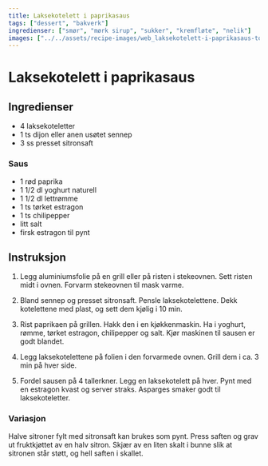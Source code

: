 ```yaml
---
title: Laksekotelett i paprikasaus
tags: ["dessert", "bakverk"]
ingredienser: ["smør", "mørk sirup", "sukker", "kremfløte", "nelik"]
images: ["../../assets/recipe-images/web_laksekotelett-i-paprikasaus-to.jpg"]
---
```


# Laksekotelett i paprikasaus

## Ingredienser

- 4 laksekoteletter
- 1 ts dijon eller anen usøtet sennep
- 3 ss presset sitronsaft

### Saus

- 1 rød paprika
- 1 1/2 dl yoghurt naturell
- 1 1/2 dl lettrømme
- 1 ts tørket estragon
- 1 ts chilipepper
- litt salt
- firsk estragon til pynt

## Instruksjon

1. Legg aluminiumsfolie på en grill eller på risten i stekeovnen. Sett risten midt i ovnen. Forvarm stekeovnen til mask varme.

2. Bland sennep og presset sitronsaft. Pensle laksekotelettene. Dekk kotelettene med plast, og sett dem kjølig i 10 min.

3. Rist paprikaen på grillen. Hakk den i en kjøkkenmaskin. Ha i yoghurt, rømme, tørket estragon, chilipepper og salt. Kjør maskinen til sausen er godt blandet.

4. Legg laksekotelettene på folien i den forvarmede ovnen. Grill dem i ca. 3 min på hver side.

5. Fordel sausen på 4 tallerkner. Legg en laksekotelett på hver. Pynt med en estragon kvast og server straks. Asparges smaker godt til laksekoteletter.

### Variasjon

Halve sitroner fylt med sitronsaft kan brukes som pynt. Press saften og grav ut fruktkjøttet av en halv sitron. Skjær av en liten skalt i bunne slik at sitronen står støtt, og hell saften i skallet.
